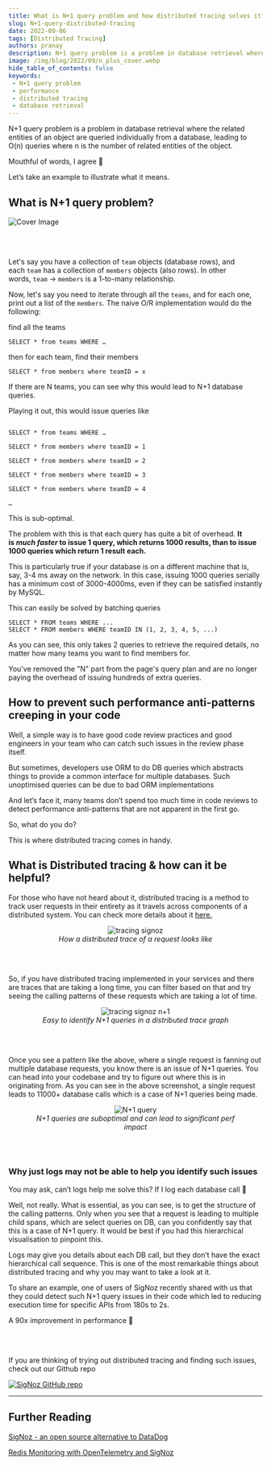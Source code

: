 ```yaml
---
title: What is N+1 query problem and how distributed tracing solves it?
slug: N+1-query-distributed-tracing
date: 2022-09-06
tags: [Distributed Tracing]
authors: pranay
description: N+1 query problem is a problem in database retrieval where the related entities of an object are queried individually from a database, leading to O(n) queries
image: /img/blog/2022/09/n_plus_cover.webp
hide_table_of_contents: false
keywords:
 - N+1 query problem
 - performance
 - distributed tracing
 - database retrieval
---
```


<head>
  <link rel="canonical" href="https://signoz.io/blog/N+1-query-distributed-tracing/"/>
</head>

N+1 query problem is a problem in database retrieval where the related entities of an object are queried individually from a database, leading to O(n) queries where n is the number of related entities of the object.

Mouthful of words, I agree 🙂 

Let’s take an example to illustrate what it means.

<!--truncate-->
## What is N+1 query problem?

![Cover Image](/img/blog/2022/09/n_plus_cover.webp)

<br></br>


Let's say you have a collection of `team` objects (database rows), and each `team`
has a collection of `members` objects (also rows). In other words, `team` → `members`
is a 1-to-many relationship.

Now, let's say you need to iterate through all the `teams`, and for each one, print out a list of the `members`. The naive O/R implementation would do the following:

find all the teams

`SELECT * from teams WHERE …` 

then for each team, find their members

`SELECT * from members where teamID = x`

If there are N teams, you can see why this would lead to N+1 database queries.

Playing it out, this would issue queries like

```

SELECT * from teams WHERE … 

SELECT * from members where teamID = 1

SELECT * from members where teamID = 2

SELECT * from members where teamID = 3

SELECT * from members where teamID = 4

…

```


This is sub-optimal.

The problem with this is that each query has quite a bit of overhead. **It is *much faster* to issue 1 query, which returns 1000 results, than to issue 1000 queries which return 1 result each.**

This is particularly true if your database is on a different machine that is, say, 3-4 ms away on the network. In this case, issuing 1000 queries serially has a minimum cost of 3000-4000ms, even if they can be satisfied instantly by MySQL. 

This can easily be solved by batching queries

```
SELECT * FROM teams WHERE ...
SELECT * FROM members WHERE teamID IN (1, 2, 3, 4, 5, ...)
```

As you can see, this only takes 2 queries to retrieve the required details, no matter how many teams you want to find members for.

You've removed the "N" part from the page's query plan and are no longer paying the overhead of issuing hundreds of extra queries.

## How to prevent such performance anti-patterns creeping in your code

Well, a simple way is to have good code review practices and good engineers in your team who can catch such issues in the review phase itself. 

But sometimes, developers use ORM to do DB queries which abstracts things to provide a common interface for multiple databases. Such unoptimised queries can be due to bad ORM implementations

And let’s face it, many teams don’t spend too much time in code reviews to detect performance anti-patterns that are not apparent in the first go.

So, what do you do?

This is where distributed tracing comes in handy.

## What is Distributed tracing & how can it be helpful?

For those who have not heard about it, distributed tracing is a method to track user requests in their entirety as it travels across components of a distributed system. You can check more details about it [here.](https://signoz.io/distributed-tracing/)

<figure data-zoomable align='center'>
    <img src="/img/blog/2022/09/tracing-signoz.webp" alt="tracing signoz"/>
    <figcaption><i>How a distributed trace of a request looks like</i></figcaption>
</figure>

<br></br>

So, if you have distributed tracing implemented in your services and there are traces that are taking a long time, you can filter based on that and try seeing the calling patterns of these requests which are taking a lot of time.


<figure data-zoomable align='center'>
    <img src="/img/blog/2022/09/np1-calls.png" alt="tracing signoz n+1"/>
    <figcaption><i>Easy to identify N+1 queries in a distributed trace graph</i></figcaption>
</figure>

<br></br>

Once you see a pattern like the above, where a single request is fanning out multiple database requests, you know there is an issue of N+1 queries. You can head into your codebase and try to figure out where this is in originating from. As you can see in the above screenshot, a single request leads to 11000+ database calls which is a case of N+1 queries being made.


<figure data-zoomable align='center'>
    <img src="/img/blog/2022/09/n_plus_1.webp" alt="N+1 query "/>
    <figcaption><i>N+1 queries are suboptimal and can lead to significant perf impact</i></figcaption>
</figure>

<br></br>

### Why just logs may not be able to help you identify such issues

You may ask, can’t logs help me solve this? If I log each database call 🤔

Well, not really. What is essential, as you can see, is to get the structure of the calling patterns. Only when you see that a request is leading to multiple child spans, which are select queries on DB, can you confidently say that this is a case of N+1 query. It would be best if you had this hierarchical visualisation to pinpoint this.

Logs may give you details about each DB call, but they don’t have the exact hierarchical call sequence. This is one of the most remarkable things about distributed tracing and why you may  want to take a look at it.

To share an example, one of users of SigNoz recently shared with us that they could detect such N+1 query issues in their code which led to reducing execution time for specific APIs from 180s to 2s. 

A 90x improvement in performance 🤯

<br></br>

If you are thinking of trying out distributed tracing and finding such issues, check out our Github repo

[![SigNoz GitHub repo](/img/blog/common/signoz_github.webp)](https://github.com/SigNoz/signoz)

---

## Further Reading

[SigNoz - an open source alternative to DataDog](https://signoz.io/blog/open-source-datadog-alternative/)

[Redis Monitoring with OpenTelemetry and SigNoz](https://signoz.io/blog/redis-opentelemetry/)